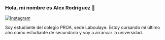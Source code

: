 ### Hola,  mi nombre es Alex Rodriguez 👋

[![Instagram](https://img.shields.io/badge/Instagram-E4405F?style=for-the-badge&logo=instagram&logoColor=white)](https://www.instagram.com/rodriguezalexx__?igsh=aXc4ODVlZjdqcHl3)

Soy estudiante del colegio PROA, sede Laboulaye.
Estoy cursando mi último año como estudiante de secundario y voy a arrancar la universidad.
